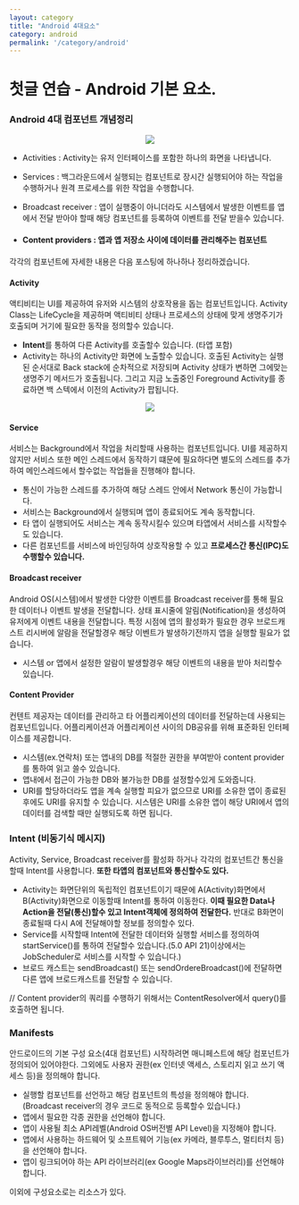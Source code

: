 ```yaml
---
layout: category
title: "Android 4대요소"
category: android
permalink: '/category/android'
---
```


# 첫글 연습 - Android 기본 요소.

### Android 4대 컴포넌트 개념정리

<p align="center">
  <img src="https://kairo96.gitbooks.io/android/content/pic2/2-1-1.jpg" />
</p>

- Activities : Activity는 유저 인터페이스를 포함한 하나의 화면을 나타냅니다.

- Services : 백그라운드에서 실행되는 컴포넌트로 장시간 실행되어야 하는 작업을 수행하거나 원격 프로세스를 위한 작업을 수행합니다.

- Broadcast receiver : 앱이 실행중이 아니더라도 시스템에서 발생한 이벤트를 앱에서 전달 받아야 할때 해당 컴포넌트를 등록하여 이벤트를 전달 받을수 있습니다.

- #### Content providers : 앱과 앱 저장소 사이에 데이터를 관리해주는 컴포넌트

각각의 컴포넌트에 자세한 내용은 다음 포스팅에 하나하나 정리하겠습니다.

#### Activity

액티비티는 UI를 제공하여 유저와 시스템의 상호작용을 돕는 컴포넌트입니다. Activity Class는 LifeCycle을 제공하며 액티비티 상태나 프로세스의 상태에 맞게 생명주기가 호출되며 거기에 필요한 동작을 정의할수 있습니다.

- **Intent**를 통하여 다른 Activity를 호출할수 있습니다. (타앱 포함)
- Activity는 하나의 Activity만 화면에 노출할수 있습니다. 호출된 Activity는 실행된 순서대로 Back stack에 순차적으로 저장되며 Activity 상태가 변하면 그에맞는 생명주기 메서드가 호출됩니다. 그리고 지금 노출중인 Foreground Activity를 종료하면 백 스텍에서 이전의 Activity가 팝됩니다.


<p align="center">
  <img src="https://developer.android.com/images/fundamentals/diagram_backstack.png?hl=ko" />
</p>




#### Service

서비스는 Background에서 작업을 처리할때 사용하는 컴포넌트입니다. UI를 제공하지 않지만 서비스 또한 메인 스레드에서 동작하기 떄문에 필요하다면 별도의 스레드를 추가하여 메인스레드에서 할수없는 작업들을 진행해야 합니다.

- 통신이 가능한 스레드를 추가하여 해당 스레드 안에서 Network 통신이 가능합니다.
- 서비스는 Background에서 실행되며 앱이 종료되어도 계속 동작합니다.
- 타 앱이 실행되어도 서비스는 계속 동작시킬수 있으며 타앱에서 서비스를 시작할수도 있습니다.
- 다른 컴포넌트를 서비스에 바인딩하여 상호작용할 수 있고 **프로세스간 통신(IPC)도 수행할수 있습니다.** 



#### Broadcast receiver

Android OS(시스템)에서 발생한 다양한 이벤트를 Broadcast receiver를 통해 필요한 데이터나 이벤트 발생을 전달합니다. 상태 표시줄에 알림(Notification)을 생성하여 유저에게 이벤트 내용을 전달합니다. 특정 시점에 앱의 활성화가 필요한 경우 브로드캐스트 리시버에 알람을 전달할경우 해당 이벤트가 발생하기전까지 앱을 실행할 필요가 없습니다. 

-  시스템 or 앱에서 설정한 알람이 발생할경우 해당 이벤트의 내용을 받아 처리할수 있습니다.



#### Content Provider

컨텐트 제공자는 데이터를 관리하고 타 어플리케이션의 데이터를 전달하는데 사용되는 컴포넌트입니다. 어플리케이션과 어플리케이션 사이의 DB공유를 위해 표준화된 인터페이스를 제공합니다.

- 시스템(ex.연락처) 또는 앱내의 DB를 적절한 권한을 부여받아 content provider를 통하여 읽고 쓸수 있습니다.
- 앱내에서 접근이 가능한 DB와 불가능한 DB를 설정할수있게 도와줍니다.
- URI를 할당하더라도 앱을 계속 실행할 피요가 없으므로 URI를 소유한 앱이 종료된 후에도 URI를 유지할 수 있습니다. 시스템은 URI를 소유한 앱이 해당 URI에서 앱의 데이터를 검색할 때만 실행되도록 하면 됩니다.





### Intent (비동기식 메시지)

Activity, Service, Broadcast receiver를 활성화 하거나 각각의 컴포넌트간 통신을 할때 Intent를 사용합니다. **또한 타앱의 컴포넌트와 통신할수도 있다.**

- Activity는 화면단위의 독립적인 컴포넌트이기 때문에 A(Activity)화면에서 B(Activity)화면으로 이동할때 Intent를 통하여 이동한다. **이때 필요한 Data나 Action을 전달(통신)할수 있고 Intent객체에 정의하여 전달한다.** 반대로 B화면이 종료될때 다시 A에 전달해야할 정보를 정의할수 있다.
- Service를 시작할때 Intent에 전달한 데이터와 실행할 서비스를 정의하여 startService()를 통하여 전달할수 있습니다.(5.0 API 21)이상에서는 JobScheduler로 서비스를 시작할 수 있습니다.)
- 브로드 캐스트는 sendBroadcast() 또는 sendOrdereBroadcast()에 전달하면 다른 앱에 브로드캐스트를 전달할 수 있습니다.



// Content provider의 쿼리를 수행하기 위해서는 ContentResolver에서 query()를 호출하면 됩니다.





### Manifests

안드로이드의 기본 구성 요소(4대 컴포넌트) 시작하려면 매니페스트에 해당 컴포넌트가 정의되어 있어야한다. 그외에도 사용자 권한(ex 인터넷 액세스, 스토리지 읽고 쓰기 액세스 등)을 정의해야 합니다.

- 실행할 컴포넌트를 선언하고 해당 컴포넌트의 특성을 정의해야 합니다.
  (Broadcast receiver의 경우 코드로 동적으로 등록할수 있습니다.)
- 앱에서 필요한 각종 권한을 선언해야 합니다.
- 앱이 사용될 최소 API레벨(Android OS버전별 API Level)을 지정해야 합니다.
- 앱에서 사용하는 하드웨어 및 소프트웨어 기능(ex 카메라, 블루투스, 멀티터치 등)을 선언해야 합니다.
- 앱이 링크되어야 하는 API 라이브러리(ex Google Maps라이브러리)를 선언해야 합니다. 





이외에 구성요소로는 리소스가 있다.











